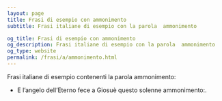 ```yaml
---
layout: page
title: Frasi di esempio con ammonimento 
subtitle: Frasi italiane di esempio con la parola  ammonimento

og_title: Frasi di esempio con ammonimento 
og_description: Frasi italiane di esempio con la parola  ammonimento
og_type: website
permalink: /frasi/a/ammonimento.html
---
```


Frasi italiane di esempio contenenti la parola ammonimento:


- E l’angelo dell’Eterno fece a Giosuè questo solenne ammonimento:.
